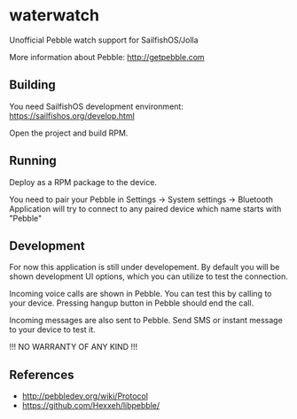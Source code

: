 waterwatch
==========

Unofficial Pebble watch support for SailfishOS/Jolla


More information about Pebble:
http://getpebble.com



Building
--------

You need SailfishOS development environment: https://sailfishos.org/develop.html

Open the project and build RPM.



Running
-------

Deploy as a RPM package to the device.

You need to pair your Pebble in Settings -> System settings -> Bluetooth
Application will try to connect to any paired device which name starts with "Pebble"


Development
-----------

For now this application is still under developement. By default you will be shown
development UI options, which you can utilize to test the connection.

Incoming voice calls are shown in Pebble. You can test this by calling to your device.
Pressing hangup button in Pebble should end the call.

Incoming messages are also sent to Pebble. Send SMS or instant message to your device to test it.


!!! NO WARRANTY OF ANY KIND !!!



References
----------

* http://pebbledev.org/wiki/Protocol
* https://github.com/Hexxeh/libpebble/
